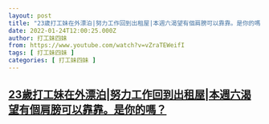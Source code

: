 ```yaml
---
layout: post
title: "23歲打工妹在外漂泊|努力工作回到出租屋|本週六渴望有個肩膀可以靠靠。是你的嗎？"
date: 2022-01-24T12:00:25.000Z
author: 打工妹四妹
from: https://www.youtube.com/watch?v=vZraTEWeifI
tags: [ 打工妹四妹 ]
categories: [ 打工妹四妹 ]
---
```

<!--1643025625000-->
[23歲打工妹在外漂泊|努力工作回到出租屋|本週六渴望有個肩膀可以靠靠。是你的嗎？](https://www.youtube.com/watch?v=vZraTEWeifI)
------

<div>

</div>

